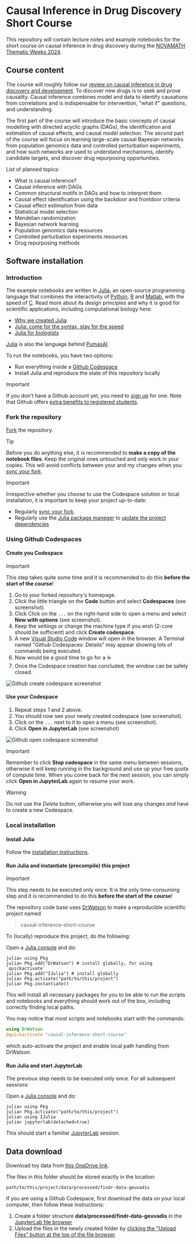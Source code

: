 # Causal Inference in Drug Discovery Short Course

This repository will contain lecture notes and example notebooks for the short course on causal inference in drug discovery during the [NOVAMATH Thematic Weeks 2024](https://eventos.fct.unl.pt/novamath_thematic_weeks/). 

## Course content

The course will roughly follow our [review on causal inference in drug discovery and development](https://doi.org/10.1016/j.drudis.2023.103737). To discover new drugs is to seek and prove causality. Causal inference combines model and data to identify causations from correlations and is indispensable for  intervention, "what if" questions, and understanding. 

The first part of the course will introduce the basic concepts of causal modelling with directed acyclic graphs (DAGs), the identification and estimation of causal effects, and causal model selection. The second part of the course will focus on learning large-scale causal Bayesian networks from population genomics data and controlled perturbation experiments, and how such networks are used to understand mechanisms, identify candidate targets, and discover drug repurposing opportunities.

List of planned topics:

- What is causal inference?
- Causal inference with DAGs
- Common structural motifs in DAGs and how to interpret them
- Causal effect identification using the backdoor and frontdoor criteria
- Causal effect estimation from data
- Statistical model selection
- Mendelian randomization
- Bayesian network learning
- Population genomics data resources
- Controlled perturbation experiments resources
- Drug repurposing methods


## Software installation

### Introduction

The example notebooks are written in [Julia][1], an open-source programming language that combines the interactivity of [Python](https://www.python.org/), [R](https://www.r-project.org/) and [Matlab](https://mathworks.com), with the speed of [C](https://en.wikipedia.org/wiki/C_(programming_language)). Read more about its design principles and why it is good for scientific applications, including computational biology here:

- [Why we created Julia](https://julialang.org/blog/2012/02/why-we-created-julia/)
- [Julia: come for the syntax, stay for the speed](https://www.nature.com/articles/d41586-019-02310-3)
- [Julia for biologists](https://www.nature.com/articles/s41592-023-01832-z)

[Julia][1] is also the language behind [PumasAI](https://pumas.ai/).

To run the notebooks, you have two options:

- Run everything inside a [Github Codespace](https://github.com/features/codespaces)
- Install Julia and reproduce the state of this repository locally

> [!IMPORTANT]  
> If you don't have a Github account yet, you need to [sign up](https://github.com/signup) for one. Note that Github offers [extra benefits to registered students](https://github.com/edu/students).

### Fork the repository

[Fork](https://docs.github.com/en/pull-requests/collaborating-with-pull-requests/working-with-forks/fork-a-repo) the repository.

> [!TIP]
> Before you do anything else, it is recommended to **make a copy of the notebook files**. Keep the original ones untouched and only work in your copies. This will avoid conflicts between your and my changes when you [sync your fork](https://docs.github.com/en/pull-requests/collaborating-with-pull-requests/working-with-forks/syncing-a-fork).

> [!IMPORTANT]  
> Irrespective whether you choose to use the Codespace solution or local installation, it is important to keep your project up-to-date:
>
> - Regularly [sync your fork](https://docs.github.com/en/pull-requests/collaborating-with-pull-requests/working-with-forks/syncing-a-fork).
> - Regularly use the [Julia package maneger](https://pkgdocs.julialang.org/) to [update the project dependencies](https://pkgdocs.julialang.org/v1/managing-packages/#updating)



### Using Github Codespaces

#### **Create you Codespace**

> [!IMPORTANT]  
> This step takes quite some time and it is recommended to do this **before the start of the course**!

1. Go to your forked repository's homepage.
2. Click the little triangle on the **Code** button and select **Codespaces** (see screenshot).
3. Click Click on the `...` on the right-hand side to open a menu and select **New with options** (see screenshot).
4. Keep the settings or change the machine type if you wish (2-core should be sufficient) and click **Create codespace**.
5. A new [Visual Studio Code](https://code.visualstudio.com/) window will open in the browser. A Terminal named "Github Codespaces: Details" may appear showing lots of commands being executed.
6. Now would be a good time to go for a :coffee:
7. Once the Codespace creation has concluded, the window can be safely closed.

![Github create codespace screenshot](github-create-codespace-screenshot.png)

#### **Use your Codespace**

1. Repeat steps 1 and 2 above.
2. You should now see your newly created codespace (see screenshot).
3. Click on the `...` next to it to open a menu (see screenshot).
4. Click **Open in JupyterLab** (see screenshot)

![Github open codespace screenshot](github-open-codespace-screenshot.png)

> [!IMPORTANT]  
> Remember to click **Stop codespace** in the same menu between sessions, otherwise it will keep running in the background and use up your free quota of compute time. When you come back for the next session, you can simply click **Open in JupyterLab** again to resume your work.

> [!WARNING]
> Do not use the *Delete* button, otherwise you will lose any changes *and* have to create a new Codespace.


### Local installation


#### **Install Julia**

Follow the [installation instructions](https://github.com/JuliaLang/juliaup).


#### **Run Julia and instantiate (precompile) this project**

> [!IMPORTANT]  
> This step needs to be executed only once. It is the only time-consuming step and it is recommended to do this **before the start of the course**!

The repository code base uses [DrWatson](https://juliadynamics.github.io/DrWatson.jl/stable/) to make a reproducible scientific project named

> causal-inference-short-course

To (locally) reproduce this project, do the following:


Open a [Julia console](https://docs.julialang.org/en/v1/stdlib/REPL/) and do:
```
julia> using Pkg
julia> Pkg.add("DrWatson") # install globally, for using `quickactivate`
julia> Pkg.add("IJulia") # install globally
julia> Pkg.activate("path/to/this/project")
julia> Pkg.instantiate()
```

This will install all necessary packages for you to be able to run the scripts and notebooks and everything should work out of the box, including correctly finding local paths.

You may notice that most scripts and notebooks start with the commands:
```julia
using DrWatson
@quickactivate "causal-inference-short-course"
```
which auto-activate the project and enable local path handling from DrWatson.

#### **Run Julia and start JupyterLab**

The previous step needs to be executed only once. For all subsequent sessions:

Open a [Julia console](https://docs.julialang.org/en/v1/stdlib/REPL/) and do:
```
julia> using Pkg
julia> Pkg.activate("path/to/this/project")
julia> using IJulia
julia> jupyterlab(detached=true)
```

This should start a familiar [JupyterLab](https://jupyterlab.readthedocs.io/) session.

[1]: https://julialang.org/
[2]: https://plutojl.org/
[3]: https://juliahub.com/

## Data download

Download toy data from [this OneDrive link](https://universityofbergen-my.sharepoint.com/:f:/g/personal/tom_michoel_uib_no/En9yoe7k-ZFDv7K53FbOnHQB4v1tMCnBKg_lQF1iBM-4mQ?e=ZiKi4l).

The files in this folder should be stored exactly in the location:

```
path/to/this/project/data/processed/findr-data-geuvadis
```

If you are using a Github Codespace, first download the data on your local computer, then follow these instructions:

1. Create a folder structure **data/processed/findr-data-geuvadis** in the [JupyterLab file browser](https://jupyterlab.readthedocs.io/en/stable/user/files.html)
2. Upload the files in the newly created folder by [clicking the "Upload Files" button at the top of the file browser](https://jupyterlab.readthedocs.io/en/stable/user/files.html#uploading-and-downloading).
